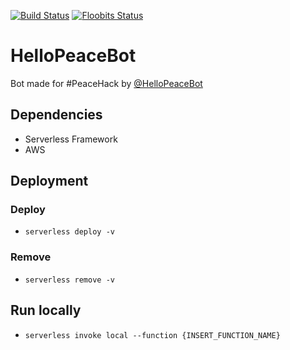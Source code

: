 [![Build Status](https://travis-ci.org/WeRockTech/HelloPeaceBot.svg?branch=master)](https://travis-ci.org/WeRockTech/HelloPeaceBot)
[![Floobits Status](https://floobits.com/eddiejaoude/HelloPeaceBot.svg)](https://floobits.com/eddiejaoude/HelloPeaceBot/redirect)

# HelloPeaceBot

Bot made for #PeaceHack by [@HelloPeaceBot](https://twitter.com/hellopeacebot)

## Dependencies

- Serverless Framework
- AWS

## Deployment

### Deploy

- `serverless deploy -v `

### Remove

- `serverless remove -v `

## Run locally

- `serverless invoke local --function {INSERT_FUNCTION_NAME}`

